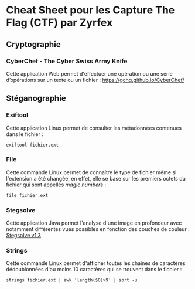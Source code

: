 # Cheat Sheet pour les Capture The Flag (CTF) par Zyrfex

## Cryptographie

### CyberChef - The Cyber Swiss Army Knife
Cette application Web permet d'effectuer une opération ou une série d’opérations sur un texte ou un fichier : 
https://gchq.github.io/CyberChef/

## Stéganographie

### Exiftool
Cette application Linux permet de consulter les métadonnées contenues dans le fichier : 
```
exiftool fichier.ext
```

### File
Cette commande Linux permet de connaître le type de fichier même si l'extension a été changée, en effet, elle se base sur les premiers octets du fichier qui sont appellés _magic numbers_ : 
```
file fichier.ext
```

### Stegsolve
Cette application Java permet l'analyse d'une image en profondeur avec notamment différentes vues possibles en fonction des couches de couleur : 
[Stegsolve v1.3](https://github.com/Zyrfex/CheatSheet/raw/main/Outils/Stegsolve%20v1.3.jar)

### Strings
Cette commande Linux permet d'afficher toutes les chaînes de caractères dédoublonnées d'au moins 10 caractères qui se trouvent dans le fichier : 
```
strings fichier.ext | awk 'length($0)>9' | sort -u
```
